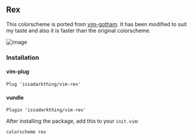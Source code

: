 ## Rex
This colorscheme is ported from 
[vim-gotham](https://github.com/whatyouhide/vim-gotham). It has been modified to
suit my taste and also it is faster than the original colorscheme.



![image](https://user-images.githubusercontent.com/50593529/99178611-de469780-274f-11eb-8b28-07eee7a2347e.png)

### Installation
#### vim-plug
```
Plug 'issadarkthing/vim-rex'
```
#### vundle
```
Plugin 'issadarkthing/vim-rex'
```

After installing the package, add this to your `init.vim`:
```
colorscheme rex
```
